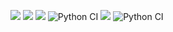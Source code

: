 <a href="https://codeclimate.com/github/Hyppogriff/python-project-lvl1/maintainability"><img src="https://api.codeclimate.com/v1/badges/419a6e90f3bd4e1769aa/maintainability" /></a>
<a href="https://codeclimate.com/github/Hyppogriff/python-project-lvl1/test_coverage"><img src="https://api.codeclimate.com/v1/badges/419a6e90f3bd4e1769aa/test_coverage" /></a>
<a href="https://travis-ci.org/Hyppogriff/python-project-lvl1"><img src="https://travis-ci.org/Hyppogriff/python-project-lvl1.svg?branch=master"></a>
![Python CI](https://github.com/Hyppogriff/python-project-lvl1/workflows/main/badge.svg?branch=feature-1)
<a href="https://github.com/Hyppogriff/python-project-lvl1"><img src="https://github.com/Hyppogriff/python-project-lvl1/workflows/main/badge.svg?branch=feature-1"></a>
![Python CI](https://github.com/Hyppogriff/python-project-lvl1/workflows/maun/badge.svg?event=pull_request)
